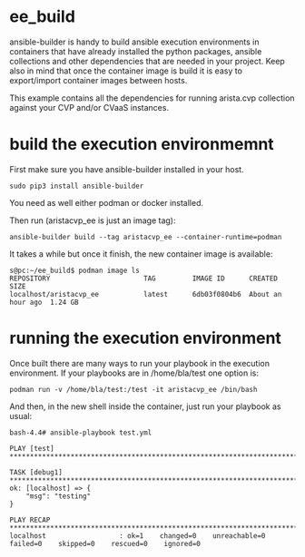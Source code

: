# ee_build
ansible-builder is handy to build ansible execution environments in containers that have already installed the python packages, ansible collections and other dependencies that are needed in your project.
Keep also in mind that once the container image is build it is easy to export/import container images between hosts.

This example contains all the dependencies for running arista.cvp collection against your CVP and/or CVaaS instances.

# build the execution environmemnt

First make sure you have ansible-builder installed in your host.
```
sudo pip3 install ansible-builder
```
You need as well either podman or docker installed.

Then run (aristacvp_ee is just an image tag):
```
ansible-builder build --tag aristacvp_ee --container-runtime=podman
```
It takes a while but once it finish, the new container image is available:

```
s@pc:~/ee_build$ podman image ls
REPOSITORY                       TAG         IMAGE ID      CREATED            SIZE
localhost/aristacvp_ee           latest      6db03f0804b6  About an hour ago  1.24 GB
```

# running the execution environment
Once built there are many ways to run your playbook in the execution environment.
If your playbooks are in /home/bla/test one option is:
```
podman run -v /home/bla/test:/test -it aristacvp_ee /bin/bash
```
And then, in the new shell inside the container, just run your playbook as usual:
```
bash-4.4# ansible-playbook test.yml 

PLAY [test] *************************************************************************************

TASK [debug1] ************************************************************************************
ok: [localhost] => {
    "msg": "testing"
}

PLAY RECAP ***************************************************************************************
localhost                  : ok=1    changed=0    unreachable=0    failed=0    skipped=0    rescued=0    ignored=0   
```

